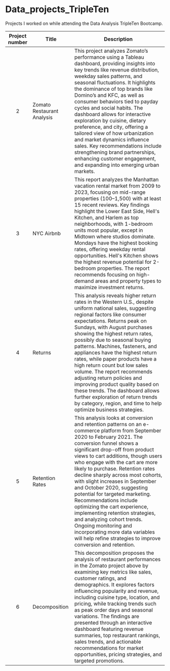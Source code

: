 # Data_projects_TripleTen
Projects I worked on while attending the Data Analysis TripleTen Bootcamp.


| Project number | Title | Description |
| :-----------: | ----------- |----------- |
| 2 | Zomato Restaurant Analysis |This project analyzes Zomato’s performance using a Tableau dashboard, providing insights into key trends like revenue distribution, weekday sales patterns, and seasonal fluctuations. It highlights the dominance of top brands like Domino’s and KFC, as well as consumer behaviors tied to payday cycles and social habits. The dashboard allows for interactive exploration by cuisine, dietary preference, and city, offering a tailored view of how urbanization and market dynamics influence sales. Key recommendations include strengthening brand partnerships, enhancing customer engagement, and expanding into emerging urban markets. |
| 3 | NYC Airbnb | This report analyzes the Manhattan vacation rental market from 2009 to 2023, focusing on mid-range properties ($100–$1,500) with at least 15 recent reviews. Key findings highlight the Lower East Side, Hell's Kitchen, and Harlem as top neighborhoods, with 1-bedroom units most popular, except in Midtown where studios dominate. Mondays have the highest booking rates, offering weekday rental opportunities. Hell's Kitchen shows the highest revenue potential for 2-bedroom properties. The report recommends focusing on high-demand areas and property types to maximize investment returns. |
| 4 | Returns | This analysis reveals higher return rates in the Western U.S., despite uniform national sales, suggesting regional factors like consumer expectations. Returns peak on Sundays, with August purchases showing the highest return rates, possibly due to seasonal buying patterns. Machines, fasteners, and appliances have the highest return rates, while paper products have a high return count but low sales volume. The report recommends adjusting return policies and improving product quality based on these trends. The dashboard allows further exploration of return trends by category, region, and time to help optimize business strategies. |
| 5 | Retention Rates | This analysis looks at conversion and retention patterns on an e-commerce platform from September 2020 to February 2021. The conversion funnel shows a significant drop-off from product views to cart additions, though users who engage with the cart are more likely to purchase. Retention rates decline sharply across most cohorts, with slight increases in September and October 2020, suggesting potential for targeted marketing. Recommendations include optimizing the cart experience, implementing retention strategies, and analyzing cohort trends. Ongoing monitoring and incorporating more data variables will help refine strategies to improve conversion and retention. |
| 6 | Decomposition | This decomposition proposes the analysis of restaurant performances in the Zomato project above by examining key metrics like sales, customer ratings, and demographics. It explores factors influencing popularity and revenue, including cuisine type, location, and pricing, while tracking trends such as peak order days and seasonal variations. The findings are presented through an interactive dashboard featuring revenue summaries, top restaurant rankings, sales trends, and actionable recommendations for market opportunities, pricing strategies, and targeted promotions. |
